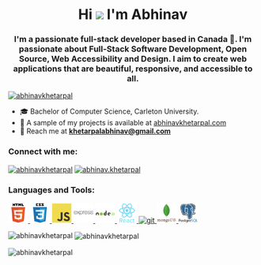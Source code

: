 <h1 align="center">Hi <img src="https://user-images.githubusercontent.com/42378118/110234147-e3259600-7f4e-11eb-95be-0c4047144dea.gif" width="40"> I'm Abhinav</h1>
<h3 align="center">I'm a passionate full-stack developer based in Canada 🍁. I'm passionate about Full-Stack Software Development, Open Source, Web Accessibility and Design. I aim to create web applications that are beautiful, responsive, and accessible to all.</h3>
<p align="left"> <a href="https://www.codewars.com/users/abhinavkhetarpal" target="blank"><img src="https://www.codewars.com/users/abhinavkhetarpal/badges/large" alt="abhinavkhetarpal" /></a> </p>

- 🎓 Bachelor of Computer Science, Carleton University.
- 🌱 A sample of my projects is available at [abhinavkhetarpal.com](https://abhinavkhetarpal.com)
- 💬 Reach me at **khetarpalabhinav@gmail.com**

<h3 align="left">Connect with me:</h3>
<p align="left">
<a href="https://www.linkedin.com/in/abhinavkhetarpal/" target="blank"><img align="center" src="https://raw.githubusercontent.com/rahuldkjain/github-profile-readme-generator/master/src/images/icons/Social/linked-in-alt.svg" alt="abhinavkhetarpal" height="30" width="40" /></a>
<a href="https://instagram.com/abhinav.khetarpal" target="blank"><img align="center" src="https://raw.githubusercontent.com/rahuldkjain/github-profile-readme-generator/master/src/images/icons/Social/instagram.svg" alt="abhinav.khetarpal" height="30" width="40" /></a>
</p>

<h3 align="left">Languages and Tools:</h3>
<p align="left"><a href="https://www.w3.org/html/" target="_blank" rel="noreferrer"> <img src="https://raw.githubusercontent.com/devicons/devicon/master/icons/html5/html5-original-wordmark.svg" alt="html5" width="40" height="40"/> </a><a href="https://www.w3schools.com/css/" target="_blank" rel="noreferrer"> <img src="https://raw.githubusercontent.com/devicons/devicon/master/icons/css3/css3-original-wordmark.svg" alt="css3" width="40" height="40"/> </a><a href="https://developer.mozilla.org/en-US/docs/Web/JavaScript" target="_blank" rel="noreferrer"> <img src="https://raw.githubusercontent.com/devicons/devicon/master/icons/javascript/javascript-original.svg" alt="javascript" width="40" height="40"/> </a> <a href="https://expressjs.com" target="_blank" rel="noreferrer"> <img src="https://raw.githubusercontent.com/devicons/devicon/master/icons/express/express-original-wordmark.svg" alt="express" width="40" height="40"/> </a> <a href="https://nodejs.org" target="_blank" rel="noreferrer"> <img src="https://raw.githubusercontent.com/devicons/devicon/master/icons/nodejs/nodejs-original-wordmark.svg" alt="nodejs" width="40" height="40"/> </a> <a href="https://reactjs.org/" target="_blank" rel="noreferrer"> <img src="https://raw.githubusercontent.com/devicons/devicon/master/icons/react/react-original-wordmark.svg" alt="react" width="40" height="40"/> </a><a href="https://git-scm.com/" target="_blank" rel="noreferrer"> <img src="https://www.vectorlogo.zone/logos/git-scm/git-scm-icon.svg" alt="git" width="40" height="40"/> </a><a href="https://www.mongodb.com/" target="_blank" rel="noreferrer"> <img src="https://raw.githubusercontent.com/devicons/devicon/master/icons/mongodb/mongodb-original-wordmark.svg" alt="mongodb" width="40" height="40"/> </a> <a href="https://www.postgresql.org" target="_blank" rel="noreferrer"> <img src="https://raw.githubusercontent.com/devicons/devicon/master/icons/postgresql/postgresql-original-wordmark.svg" alt="postgresql" width="40" height="40"/> </a>  </p>

<p><img align="left" src="https://github-readme-stats.vercel.app/api/top-langs?username=abhinavkhetarpal&show_icons=true&locale=en&layout=compact&theme=synthwave" alt="abhinavkhetarpal" /></p>

<p>&nbsp;<img align="center" src="https://github-readme-stats.vercel.app/api?username=abhinavkhetarpal&show_icons=true&locale=en&theme=synthwave" alt="abhinavkhetarpal" /></p>

<p><img align="center" src="https://github-readme-streak-stats.herokuapp.com/?user=abhinavkhetarpal&theme=synthwave" alt="abhinavkhetarpal" /></p>




<!--
**abhinavkhetarpal/abhinavkhetarpal** is a ✨ _special_ ✨ repository because its `README.md` (this file) appears on your GitHub profile.

Here are some ideas to get you started:

- 🔭 I’m currently working on ...
- 🌱 I’m currently learning ...
- 👯 I’m looking to collaborate on ...
- 🤔 I’m looking for help with ...
- 💬 Ask me about ...
- 📫 How to reach me: ...
- 😄 Pronouns: ...
- ⚡ Fun fact: ...
-->
